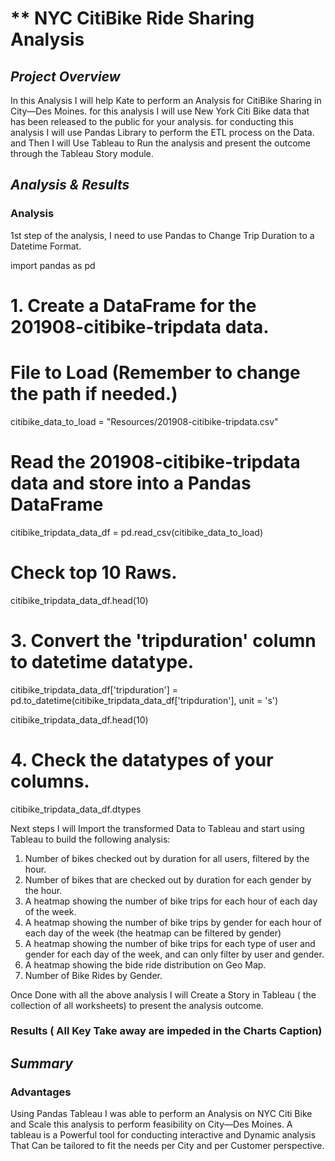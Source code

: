 # ** NYC CitiBike Ride Sharing Analysis



## *Project Overview*
In this Analysis I will help Kate to perform an Analysis for CitiBike Sharing in City—Des Moines. for this analysis I will use New York Citi Bike data that has been released to the public for your analysis. for conducting this analysis I will use Pandas Library to perform the ETL process on the Data.  and Then I will Use Tableau to Run the analysis and present the outcome through the Tableau Story module.
    
                  
## *Analysis & Results*
### Analysis
1st step of the analysis, I need to use Pandas to Change Trip Duration to a Datetime Format. 

import pandas as pd
# 1. Create a DataFrame for the 201908-citibike-tripdata data. 

# File to Load (Remember to change the path if needed.)
citibike_data_to_load = "Resources/201908-citibike-tripdata.csv"

# Read the 201908-citibike-tripdata data and store into a Pandas DataFrame
citibike_tripdata_data_df = pd.read_csv(citibike_data_to_load)
# Check top 10 Raws.
citibike_tripdata_data_df.head(10)

# 3. Convert the 'tripduration' column to datetime datatype.

citibike_tripdata_data_df['tripduration'] = pd.to_datetime(citibike_tripdata_data_df['tripduration'], unit = 's')

citibike_tripdata_data_df.head(10)
# 4. Check the datatypes of your columns. 
citibike_tripdata_data_df.dtypes

Next steps I will Import the transformed Data to Tableau and start using Tableau to build the following analysis:


1) Number of bikes checked out by duration for all users, filtered by the hour.
2) Number of bikes that are checked out by duration for each gender by the hour.
3) A heatmap showing the number of bike trips for each hour of each day of the week.
4) A heatmap showing the number of bike trips by gender for each hour of each day of the week (the heatmap can be filtered by gender)
5) A heatmap showing the number of bike trips for each type of user and gender for each day of the week, and can only filter by user and gender.
6) A heatmap showing the bide ride distribution on Geo Map. 
7) Number of Bike Rides by Gender. 

Once Done with all the above analysis I will Create a Story in Tableau ( the collection of all worksheets) to present the analysis outcome. 
 
         
### Results ( All Key Take away are impeded in the Charts Caption)




    
## *Summary*
### Advantages
 Using Pandas Tableau I was able to perform an Analysis on NYC Citi Bike and Scale this analysis to perform feasibility on City—Des Moines.  A tableau is a Powerful tool for conducting interactive and Dynamic analysis That Can be tailored to fit the needs per City and per Customer perspective.

